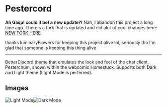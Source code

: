 # Pestercord

**Ah Gasp! could it be! a new update?!** Nah, I abandon this project a long time ago. There's a fork that is updated and did alot of cool changes here: [NEW FORK HERE](https://github.com/luminaryFlowers/Pesterchum-Discord-Theme)

thanks luminaryFlowers for keeping this project alive lol, seriously tho I'm glad that someone is keeping this thing alive

---

BetterDiscord theme that emulates the look and feel of the chat client, Pesterchum, shown within the webcomic Homestuck. Supports both Dark and Light theme (Light Mode is perferred).


## Images

![Light Mode](https://i.imgur.com/lOD9hEJ.png)![Dark Mode](https://i.imgur.com/aK6gb6o.png)


